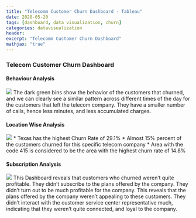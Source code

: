 ```yaml
---
title: "Telecomm Customer Churn Dashboard - Tableau"
date: 2020-05-20
tags: [dashboard, data visualization, churn]
categories: datavisualization
header:
excerpt: "Telecomm Customer Churn Dashboard"
mathjax: "true"
---
```




### Telecom Customer Churn Dashboard

#### Behaviour Analysis
<img src="{{ site.url }}{{ site.baseurl }}/images/telco_churn/1.png">
The dark green bins show the behavior of the customers that churned, and we can clearly see a similar pattern across different times of the day for the customers that left the telecom company. They have a smaller number of calls, hence less minutes, and less accumulated charges. 



#### Location Wise Analysis
<img src="{{ site.url }}{{ site.baseurl }}/images/telco_churn/2.png">
* Texas has the highest Churn Rate of 29.1%
* Almost 15% percent of the customers churned for this specific telecom company
* Area with the code 415 is considered to be the area with the highest churn rate of 14.8%



#### Subscription Analysis
<img src="{{ site.url }}{{ site.baseurl }}/images/telco_churn/3.png">
This Dashboard reveals that customers who churned weren’t quite profitable. They didn’t subscribe to the plans offered by the company. They didn’t turn out to be much profitable for the company. 
This reveals that the plans offered by the company weren’t appealing to these customers. They didn’t interact with the customer service center representative much, indicating that they weren’t quite connected, and loyal to the company. 
